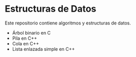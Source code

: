 # Estructuras de Datos

Este repositorio contiene algoritmos y estructuras de datos.

* Árbol binario en C
* Pila en C++
* Cola en C++
* Lista enlazada simple en C++
